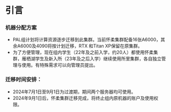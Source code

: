 # 引言

### 机器分配方案

* PAL组计划将计算资源逐步迁移到此集群。当前怀柔集群配备16张A6000，其余A6000及4090将按计划迁移，RTX 和Titan XP保留在原集群。
* 为了方便管理，现在组内学生（22年及之前入学，约20人）都使用怀柔集群，雁栖湖学生及新入所（23年及之后入学）继续使用所里集群，各自独立管理与使用。有特殊需求可以向管理员提出。

### 迁移时间安排：

* 2024年7月1日至9月1日为过渡期，期间两个服务器均可使用。
* 2024年9月1日后，怀柔集群迁移完成，将终止组内原机器的账户及使用权限。







